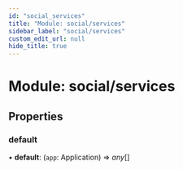 ```yaml
---
id: "social_services"
title: "Module: social/services"
sidebar_label: "social/services"
custom_edit_url: null
hide_title: true
---
```


# Module: social/services

## Properties

### default

• **default**: (`app`: Application) => *any*[]
